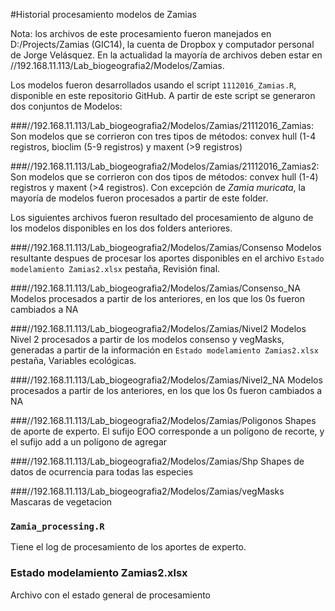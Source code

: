 #Historial procesamiento modelos de Zamias

Nota: los archivos de este procesamiento fueron manejados en D:/Projects/Zamias (GIC14), la cuenta de Dropbox y computador personal de Jorge Velásquez. En la actualidad la mayoría de archivos deben estar en //192.168.11.113/Lab_biogeografia2/Modelos/Zamias.

Los modelos fueron desarrollados usando el script `1112016_Zamias.R`, disponible en este repositorio GitHub. A partir de este script se generaron dos conjuntos de Modelos: 

###//192.168.11.113/Lab_biogeografia2/Modelos/Zamias/21112016_Zamias:
Son modelos que se corrieron con tres tipos de métodos: convex hull (1-4 registros, bioclim (5-9 registros) y maxent (>9 registros)

###//192.168.11.113/Lab_biogeografia2/Modelos/Zamias/21112016_Zamias2:
Son modelos que se corrieron con dos tipos de métodos: convex hull (1-4) registros y maxent (>4 registros). Con excepción de *Zamia muricata*, la mayoría de modelos fueron procesados a partir de este folder.

Los siguientes archivos fueron resultado del procesamiento de alguno de los modelos disponibles en los dos folders anteriores.

###//192.168.11.113/Lab_biogeografia2/Modelos/Zamias/Consenso
Modelos resultante despues de procesar los aportes disponibles en el archivo `Estado modelamiento Zamias2.xlsx` pestaña, Revisión final.

###//192.168.11.113/Lab_biogeografia2/Modelos/Zamias/Consenso_NA
Modelos procesados a partir de los anteriores, en los que los 0s fueron cambiados a NA

###//192.168.11.113/Lab_biogeografia2/Modelos/Zamias/Nivel2
Modelos Nivel 2 procesados a partir de los modelos consenso y vegMasks, generadas a partir de la información en `Estado modelamiento Zamias2.xlsx` pestaña, Variables ecológicas.

###//192.168.11.113/Lab_biogeografia2/Modelos/Zamias/Nivel2_NA
Modelos procesados a partir de los anteriores, en los que los 0s fueron cambiados a NA

###//192.168.11.113/Lab_biogeografia2/Modelos/Zamias/Poligonos
Shapes de aporte de experto. El sufijo EOO corresponde a un polígono de recorte, y el sufijo add a un polígono de agregar

###//192.168.11.113/Lab_biogeografia2/Modelos/Zamias/Shp
Shapes de datos de ocurrencia para todas las especies

###//192.168.11.113/Lab_biogeografia2/Modelos/Zamias/vegMasks
Mascaras de vegetacion

### `Zamia_processing.R`
Tiene el log de procesamiento de los aportes de experto.

### Estado modelamiento Zamias2.xlsx
Archivo con el estado general de procesamiento

